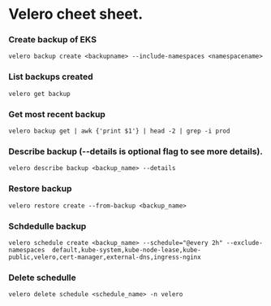 
# Velero cheet sheet.

### Create backup of EKS

```
velero backup create <backupname> --include-namespaces <namespacename>
```

### List backups created
```
velero get backup
```

### Get most recent backup

```
velero backup get | awk {'print $1'} | head -2 | grep -i prod
```

### Describe backup (--details is optional flag to see more details).
```
velero describe backup <backup_name> --details
```


### Restore backup 
```
velero restore create --from-backup <backup_name>
```

### Schdedulle backup
```
velero schedule create <backup_name> --schedule="@every 2h" --exclude-namespaces  default,kube-system,kube-node-lease,kube-public,velero,cert-manager,external-dns,ingress-nginx
```

### Delete schedulle 
```
velero delete schedule <schedule_name> -n velero
```
